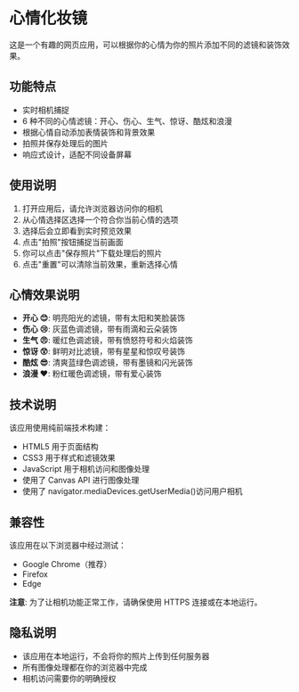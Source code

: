 # 心情化妆镜

这是一个有趣的网页应用，可以根据你的心情为你的照片添加不同的滤镜和装饰效果。

## 功能特点

- 实时相机捕捉
- 6 种不同的心情滤镜：开心、伤心、生气、惊讶、酷炫和浪漫
- 根据心情自动添加表情装饰和背景效果
- 拍照并保存处理后的图片
- 响应式设计，适配不同设备屏幕

## 使用说明

1. 打开应用后，请允许浏览器访问你的相机
2. 从心情选择区选择一个符合你当前心情的选项
3. 选择后会立即看到实时预览效果
4. 点击"拍照"按钮捕捉当前画面
5. 你可以点击"保存照片"下载处理后的照片
6. 点击"重置"可以清除当前效果，重新选择心情

## 心情效果说明

- **开心 😊**: 明亮阳光的滤镜，带有太阳和笑脸装饰
- **伤心 😢**: 灰蓝色调滤镜，带有雨滴和云朵装饰
- **生气 😠**: 暖红色调滤镜，带有愤怒符号和火焰装饰
- **惊讶 😲**: 鲜明对比滤镜，带有星星和惊叹号装饰
- **酷炫 😎**: 清爽蓝绿色调滤镜，带有墨镜和闪光装饰
- **浪漫 ❤️**: 粉红暖色调滤镜，带有爱心装饰

## 技术说明

该应用使用纯前端技术构建：

- HTML5 用于页面结构
- CSS3 用于样式和滤镜效果
- JavaScript 用于相机访问和图像处理
- 使用了 Canvas API 进行图像处理
- 使用了 navigator.mediaDevices.getUserMedia()访问用户相机

## 兼容性

该应用在以下浏览器中经过测试：

- Google Chrome（推荐）
- Firefox
- Edge

**注意**: 为了让相机功能正常工作，请确保使用 HTTPS 连接或在本地运行。

## 隐私说明

- 该应用在本地运行，不会将你的照片上传到任何服务器
- 所有图像处理都在你的浏览器中完成
- 相机访问需要你的明确授权
